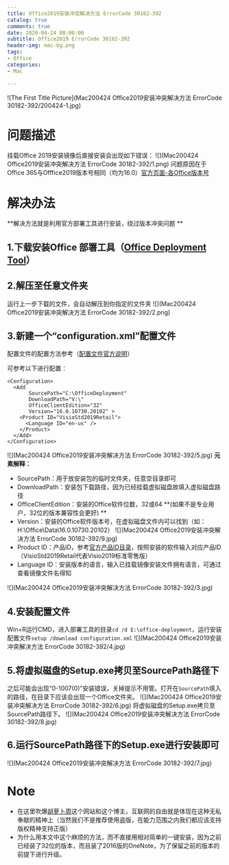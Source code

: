 ```yaml
---
title: Office2019安装冲突解决方法 ErrorCode 30182-392
catalog: true
comments: true
date: 2020-04-24 08:00:00
subtitle: Office2019 ErrorCode 30182-392
header-img: mac-bg.png
tags:
- Office
categories:
- Mac

---
```


![The First Title Picture](Mac200424 Office2019安装冲突解决方法 ErrorCode 30182-392/200424-1.jpg)

<!-- more -->



# 问题描述

挂载Office 2019安装镜像后直接安装会出现如下错误：
![](Mac200424 Office2019安装冲突解决方法 ErrorCode 30182-392/1.png)
问题原因在于Office 365与Offfice2019版本号相同（均为16.0）[官方页面-各Office版本号](https://docs.microsoft.com/zh-cn/DeployOffice/install-different-office-visio-and-project-versions-on-the-same-computer)

# 解决办法

**解决方法就是利用官方部署工具进行安装，绕过版本冲突问题 **


1.下载安装Office 部署工具（[Office Deployment Tool](https://www.microsoft.com/en-us/download/confirmation.aspx?id=49117)）
---
2.解压至任意文件夹
---
运行上一步下载的文件，会自动解压到你指定的文件夹
![](Mac200424 Office2019安装冲突解决方法 ErrorCode 30182-392/2.png)

3.新建一个“configuration.xml”配置文件
---
配置文件的配置方法参考（[配置文件官方说明](https://docs.microsoft.com/zh-cn/deployoffice/office-deployment-tool-configuration-options)）

可参考以下进行配置：
```
<Configuration>
  <Add 
       SourcePath="C:\OfficeDeployment" 
       DownloadPath="V:\"
       OfficeClientEdition="32"
	   Version="16.0.10730.20102" >
    <Product ID="VisioStd2019Retail">
      <Language ID="en-us" />
    </Product>
  </Add>
</Configuration>
```
![](Mac200424 Office2019安装冲突解决方法 ErrorCode 30182-392/5.jpg)
**元素解释：**

- SourcePath：用于放安装包的临时文件夹，任意空目录即可
- DownloadPath：安装包下载路径，因为已经挂载虚拟磁盘故填入虚拟磁盘路径
- OfficeClientEdition：安装的Office软件位数，32或64
 **(如果不是专业用户，32位的版本兼容性会更好) **
- Version：安装的Office软件版本号，在虚拟磁盘文件内可以找到（如：H:\Office\Data\16.0.10730.20102）
![](Mac200424 Office2019安装冲突解决方法 ErrorCode 30182-392/9.jpg)
- Product ID：产品ID，参考[官方产品ID目录](https://docs.microsoft.com/zh-cn/office365/troubleshoot/installation/product-ids-supported-office-deployment-click-to-run)，按照安装的软件输入对应产品ID
（VisioStd2019Retail代表Visio2019标准零售版）
- Language ID：安装版本的语言，输入已挂载镜像安装文件拥有语言，可通过查看镜像文件名得知

![](Mac200424 Office2019安装冲突解决方法 ErrorCode 30182-392/3.jpg)

4.安装配置文件
---
Win+R运行CMD，进入部署工具的目录`cd /d E:\office-deployment`，运行安装配置文件`setup /download configuration.xml`
![](Mac200424 Office2019安装冲突解决方法 ErrorCode 30182-392/4.jpg)

5.将虚拟磁盘的Setup.exe拷贝至SourcePath路径下
---
之后可能会出现“0-1007(0)”安装错误，关掉提示不用管。打开在`SourcePath`填入的路径，在目录下应该会出现一个Office文件夹。
![](Mac200424 Office2019安装冲突解决方法 ErrorCode 30182-392/6.jpg)
将虚拟磁盘的Setup.exe拷贝至SourcePath路径下。
![](Mac200424 Office2019安装冲突解决方法 ErrorCode 30182-392/8.jpg)

6.运行SourcePath路径下的Setup.exe进行安装即可
---
![](Mac200424 Office2019安装冲突解决方法 ErrorCode 30182-392/7.jpg)

# Note

- 在这里吹爆[胡萝卜周](http://www.carrotchou.blog/19209.html)这个网站和这个博主，互联网的自由就是体现在这种无私奉献的精神上（当然我们不是推荐使用盗版，在能力范围之内我们都应该支持版权精神支持正版）
- 为什么用本文中这个麻烦的方法，而不直接用相对简单的一键安装，因为之前已经装了32位的版本，而且装了2016版的OneNote，为了保留之前的版本的前提下进行升级。

